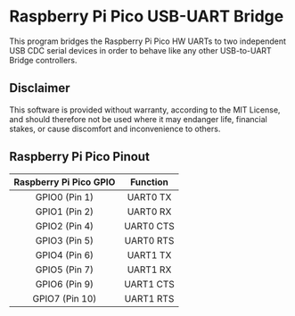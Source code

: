 Raspberry Pi Pico USB-UART Bridge
=================================

This program bridges the Raspberry Pi Pico HW UARTs to two independent USB CDC serial devices in order to behave like any other USB-to-UART Bridge controllers.

Disclaimer
----------

This software is provided without warranty, according to the MIT License, and should therefore not be used where it may endanger life, financial stakes, or cause discomfort and inconvenience to others.

Raspberry Pi Pico Pinout
------------------------

| Raspberry Pi Pico GPIO | Function  |
|:----------------------:|:---------:|
| GPIO0 (Pin 1)          | UART0 TX  |
| GPIO1 (Pin 2)          | UART0 RX  |
| GPIO2 (Pin 4)          | UART0 CTS |
| GPIO3 (Pin 5)          | UART0 RTS |
| GPIO4 (Pin 6)          | UART1 TX  |
| GPIO5 (Pin 7)          | UART1 RX  |
| GPIO6 (Pin 9)          | UART1 CTS |
| GPIO7 (Pin 10)         | UART1 RTS |
